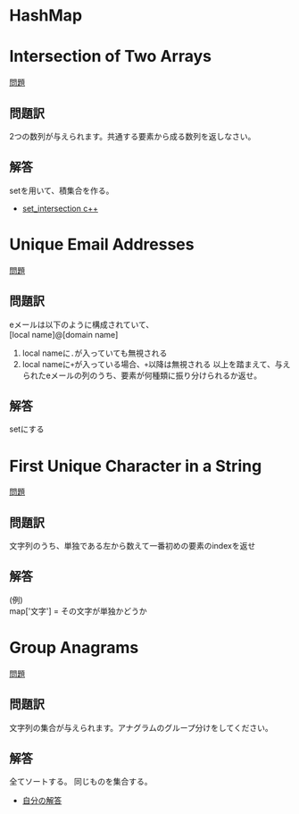 # HashMap
# Intersection of Two Arrays

[問題](https://leetcode.com/problems/intersection-of-two-arrays/)
## 問題訳
2つの数列が与えられます。共通する要素から成る数列を返しなさい。 
## 解答
setを用いて、積集合を作る。
- [set_intersection c++](https://cpprefjp.github.io/reference/algorithm/set_intersection.html)  
# 
# Unique Email Addresses
[問題](https://leetcode.com/problems/unique-email-addresses/)
## 問題訳
eメールは以下のように構成されていて、  
[local name]@[domain name]  
1. local nameに`.`が入っていても無視される
2. local nameに`+`が入っている場合、`+`以降は無視される
以上を踏まえて、与えられたeメールの列のうち、要素が何種類に振り分けられるか返せ。

## 解答
setにする

# 
# First Unique Character in a String
[問題](https://leetcode.com/problems/first-unique-character-in-a-string/)
## 問題訳
文字列のうち、単独である左から数えて一番初めの要素のindexを返せ

## 解答
(例)  
map['文字'] = その文字が単独かどうか


#
# Group Anagrams
[問題](https://leetcode.com/problems/group-anagrams/)
## 問題訳
文字列の集合が与えられます。アナグラムのグループ分けをしてください。

## 解答
全てソートする。
同じものを集合する。
- [自分の解答](./GroupAnagrams.cpp)
